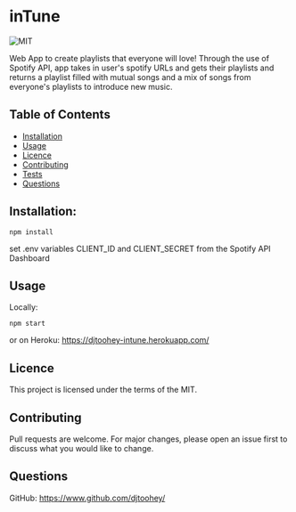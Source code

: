 # inTune
![MIT](https://img.shields.io/badge/licence-MIT-success?style=flat-square)

Web App to create playlists that everyone will love! Through the use of Spotify API, app takes in user's spotify URLs and gets their playlists and returns a playlist filled with mutual songs and a mix of songs from everyone's playlists to introduce new music. 
    
## Table of Contents
* [Installation](#installation)
* [Usage](#usage)
* [Licence](#licence)
* [Contributing](#contributing)
* [Tests](#tests)
* [Questions](#questions)
    
    
## Installation:

    npm install
    
set .env variables CLIENT_ID and CLIENT_SECRET from the Spotify API Dashboard 

## Usage
Locally:

    npm start
    
or on Heroku:
https://djtoohey-intune.herokuapp.com/

## Licence
This project is licensed under the terms of the MIT.

    
## Contributing
Pull requests are welcome. For major changes, please open an issue first to discuss what you would like to change.
    

## Questions
GitHub: https://www.github.com/djtoohey/